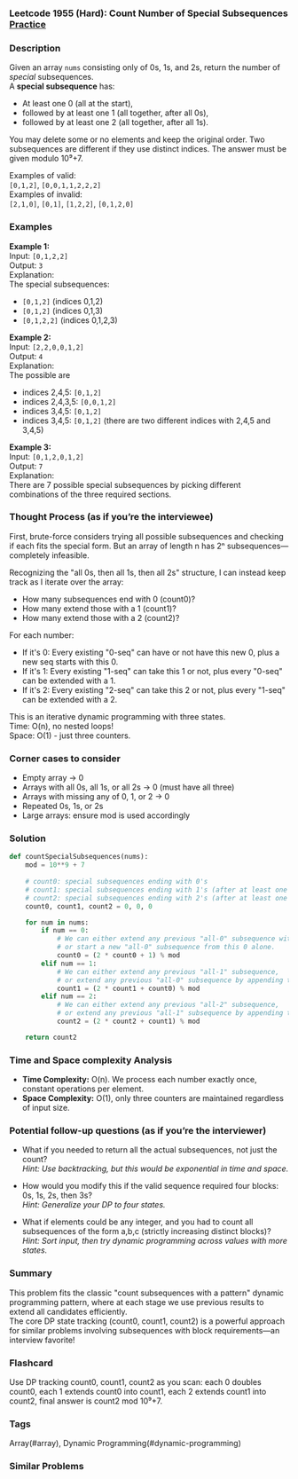 ### Leetcode 1955 (Hard): Count Number of Special Subsequences [Practice](https://leetcode.com/problems/count-number-of-special-subsequences)

### Description  
Given an array `nums` consisting only of 0s, 1s, and 2s, return the number of *special* subsequences.  
A **special subsequence** has:
- At least one 0 (all at the start),
- followed by at least one 1 (all together, after all 0s),
- followed by at least one 2 (all together, after all 1s).

You may delete some or no elements and keep the original order. Two subsequences are different if they use distinct indices. The answer must be given modulo 10⁹+7.

Examples of valid:  
`[0,1,2]`, `[0,0,1,1,2,2,2]`  
Examples of invalid:  
`[2,1,0]`, `[0,1]`, `[1,2,2]`, `[0,1,2,0]`

### Examples  

**Example 1:**  
Input: `[0,1,2,2]`  
Output: `3`  
Explanation:  
The special subsequences:
- `[0,1,2]` (indices 0,1,2)
- `[0,1,2]` (indices 0,1,3)
- `[0,1,2,2]` (indices 0,1,2,3)

**Example 2:**  
Input: `[2,2,0,0,1,2]`  
Output: `4`  
Explanation:  
The possible are  
- indices 2,4,5: `[0,1,2]`  
- indices 2,4,3,5: `[0,0,1,2]`  
- indices 3,4,5: `[0,1,2]`  
- indices 3,4,5: `[0,1,2]` (there are two different indices with 2,4,5 and 3,4,5)

**Example 3:**  
Input: `[0,1,2,0,1,2]`  
Output: `7`  
Explanation:  
There are 7 possible special subsequences by picking different combinations of the three required sections.

### Thought Process (as if you’re the interviewee)  
First, brute-force considers trying all possible subsequences and checking if each fits the special form. But an array of length n has 2ⁿ subsequences—completely infeasible.

Recognizing the "all 0s, then all 1s, then all 2s" structure, I can instead keep track as I iterate over the array:
- How many subsequences end with 0 (count0)?
- How many extend those with a 1 (count1)?
- How many extend those with a 2 (count2)?

For each number:
- If it's 0: Every existing "0-seq" can have or not have this new 0, plus a new seq starts with this 0.
- If it's 1: Every existing "1-seq" can take this 1 or not, plus every "0-seq" can be extended with a 1.
- If it's 2: Every existing "2-seq" can take this 2 or not, plus every "1-seq" can be extended with a 2.

This is an iterative dynamic programming with three states.  
Time: O(n), no nested loops!  
Space: O(1) - just three counters.

### Corner cases to consider  
- Empty array → 0
- Arrays with all 0s, all 1s, or all 2s → 0 (must have all three)
- Arrays with missing any of 0, 1, or 2 → 0
- Repeated 0s, 1s, or 2s
- Large arrays: ensure mod is used accordingly

### Solution

```python
def countSpecialSubsequences(nums):
    mod = 10**9 + 7
    
    # count0: special subsequences ending with 0's
    # count1: special subsequences ending with 1's (after at least one 0)
    # count2: special subsequences ending with 2's (after at least one 0 and one 1)
    count0, count1, count2 = 0, 0, 0

    for num in nums:
        if num == 0:
            # We can either extend any previous "all-0" subsequence with this 0,
            # or start a new "all-0" subsequence from this 0 alone.
            count0 = (2 * count0 + 1) % mod
        elif num == 1:
            # We can either extend any previous "all-1" subsequence,
            # or extend any previous "all-0" subsequence by appending this 1.
            count1 = (2 * count1 + count0) % mod
        elif num == 2:
            # We can either extend any previous "all-2" subsequence,
            # or extend any previous "all-1" subsequence by appending this 2.
            count2 = (2 * count2 + count1) % mod

    return count2
```

### Time and Space complexity Analysis  

- **Time Complexity:** O(n). We process each number exactly once, constant operations per element.
- **Space Complexity:** O(1), only three counters are maintained regardless of input size.

### Potential follow-up questions (as if you’re the interviewer)  

- What if you needed to return all the actual subsequences, not just the count?  
  *Hint: Use backtracking, but this would be exponential in time and space.*

- How would you modify this if the valid sequence required four blocks: 0s, 1s, 2s, then 3s?  
  *Hint: Generalize your DP to four states.*

- What if elements could be any integer, and you had to count all subsequences of the form a,b,c (strictly increasing distinct blocks)?  
  *Hint: Sort input, then try dynamic programming across values with more states.*

### Summary
This problem fits the classic "count subsequences with a pattern" dynamic programming pattern, where at each stage we use previous results to extend all candidates efficiently.  
The core DP state tracking (count0, count1, count2) is a powerful approach for similar problems involving subsequences with block requirements—an interview favorite!


### Flashcard
Use DP tracking count0, count1, count2 as you scan: each 0 doubles count0, each 1 extends count0 into count1, each 2 extends count1 into count2, final answer is count2 mod 10⁹+7.

### Tags
Array(#array), Dynamic Programming(#dynamic-programming)

### Similar Problems
